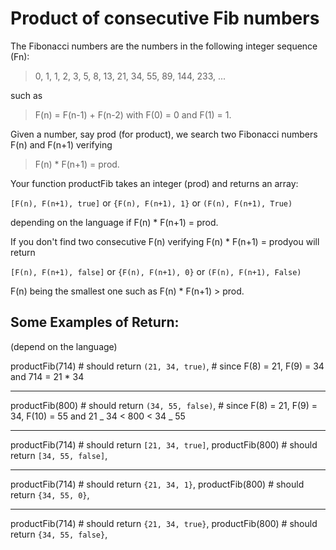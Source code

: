 # Product of consecutive Fib numbers

The Fibonacci numbers are the numbers in the following integer sequence (Fn):

> 0, 1, 1, 2, 3, 5, 8, 13, 21, 34, 55, 89, 144, 233, ...

such as

> F(n) = F(n-1) + F(n-2) with F(0) = 0 and F(1) = 1.

Given a number, say prod (for product), we search two Fibonacci numbers F(n) and F(n+1) verifying

> F(n) \* F(n+1) = prod.

Your function productFib takes an integer (prod) and returns an array:

`[F(n), F(n+1), true]` or `{F(n), F(n+1), 1}` or `(F(n), F(n+1), True)`

depending on the language if F(n) \* F(n+1) = prod.

If you don't find two consecutive F(n) verifying F(n) \* F(n+1) = prodyou will return

`[F(n), F(n+1), false]` or `{F(n), F(n+1), 0}` or `(F(n), F(n+1), False)`

F(n) being the smallest one such as F(n) \* F(n+1) > prod.

## Some Examples of Return:

(depend on the language)

productFib(714) # should return `(21, 34, true)`, # since F(8) = 21, F(9) = 34 and 714 = 21 \* 34

---

productFib(800) # should return `(34, 55, false)`, # since F(8) = 21, F(9) = 34, F(10) = 55 and 21 _ 34 < 800 < 34 _ 55

---

productFib(714) # should return `[21, 34, true]`,
productFib(800) # should return `[34, 55, false]`,

---

productFib(714) # should return `{21, 34, 1}`,
productFib(800) # should return `{34, 55, 0}`,

---

productFib(714) # should return `{21, 34, true}`,
productFib(800) # should return `{34, 55, false}`,
